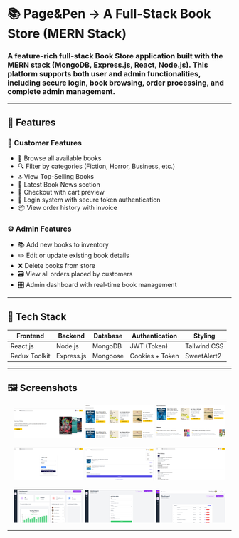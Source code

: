 # 📚 Page&Pen -> A Full-Stack Book Store (MERN Stack)

### A feature-rich full-stack Book Store application built with the **MERN stack (MongoDB, Express.js, React, Node.js)**. This platform supports both **user and admin functionalities**, including secure login, book browsing, order processing, and complete admin management.

---

## 🚀 Features

### 🛒 Customer Features
- 📖 Browse all available books
- 🔍 Filter by categories (Fiction, Horror, Business, etc.)
- 🔝 View Top-Selling Books
- 📰 Latest Book News section
- 🧾 Checkout with cart preview
- 🔐 Login system with secure token authentication
- 📦 View order history with invoice

### ⚙️ Admin Features
- 📚 Add new books to inventory
- ✏️ Edit or update existing book details
- ❌ Delete books from store
- 🗃️ View all orders placed by customers
- 🎛️ Admin dashboard with real-time book management

---

## 🧰 Tech Stack

| Frontend       | Backend        | Database    | Authentication | Styling       |
|----------------|----------------|-------------|----------------|----------------|
| React.js       | Node.js        | MongoDB     | JWT (Token)    | Tailwind CSS   |
| Redux Toolkit  | Express.js     | Mongoose    | Cookies + Token| SweetAlert2    |

---

## 🖼️ Screenshots

<div align="center">
  <img src="screenshots/Home.png" width="31%" alt="Home"/>
  <img src="screenshots/TopSellers.png" width="31%" alt="Top Sellers"/>
  <img src="screenshots/News.png" width="31%" alt="News"/>
</div>

<br/>

<div align="center">
  <img src="screenshots/Login.png" width="31%" alt="Login"/>
  <img src="screenshots/Checkout.png" width="31%" alt="Checkout"/>
  <img src="screenshots/Orders.png" width="31%" alt="Orders"/>
</div>

<br/>

<div align="center">
  <img src="screenshots/Admin.png" width="31%" alt="Admin Dashboard"/>
  <img src="screenshots/AddBook.png" width="31%" alt="Add Book"/>
  <img src="screenshots/ManageBook.png" width="31%" alt="Manage Book"/>
</div>

---
